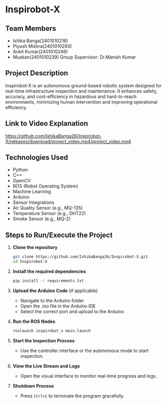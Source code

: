 # Inspirobot-X

## Team Members

* Ishika Banga(2401010216)
* Piyush Mishra(2401010293)
* Ankit Kumar(2401010246)
* Muskan(2401010239)
  Group Supervisor: Dr.Manish Kumar

## Project Description

Inspirobot-X is an autonomous ground-based robotic system designed for real-time infrastructure inspection and maintenance. It enhances safety, accuracy, and cost-efficiency in hazardous and hard-to-reach environments, minimizing human intervention and improving operational efficiency.

## Link to Video Explanation

https://github.com/IshikaBanga26/Inspirobot-X/releases/download/project_video.mp4/project_video.mp4

## Technologies Used

* Python
* C++
* OpenCV
* ROS (Robot Operating System)
* Machine Learning
* Arduino
* Sensor Integrations
* Air Quality Sensor (e.g., MQ-135)
* Temperature Sensor (e.g., DHT22)
* Smoke Sensor (e.g., MQ-2)

## Steps to Run/Execute the Project

1. **Clone the repository**

   ```bash
   git clone https://github.com/IshikaBanga26/Inspirobot-X.git
   cd Inspirobot-X
   ```

2. **Install the required dependencies**

   ```bash
   pip install -r requirements.txt
   ```

3. **Upload the Arduino Code** (if applicable)

   * Navigate to the Arduino folder
   * Open the .ino file in the Arduino IDE
   * Select the correct port and upload to the Arduino

4. **Run the ROS Nodes**

   ```bash
   roslaunch inspirobot_x main.launch
   ```

5. **Start the Inspection Process**

   * Use the controller interface or the autonomous mode to start inspection.

6. **View the Live Stream and Logs**

   * Open the visual interface to monitor real-time progress and logs.

7. **Shutdown Process**

   * Press `Ctrl+C` to terminate the program gracefully.




